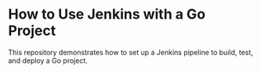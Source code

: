 # How to Use Jenkins with a Go Project

This repository demonstrates how to set up a Jenkins pipeline to build, test, and deploy a Go project.
